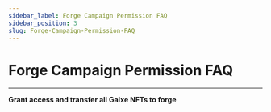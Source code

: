 ```yaml
---
sidebar_label: Forge Campaign Permission FAQ
sidebar_position: 3
slug: Forge-Campaign-Permission-FAQ
---
```

# Forge Campaign Permission FAQ

- - -

**Grant access and transfer all Galxe NFTs to forge**